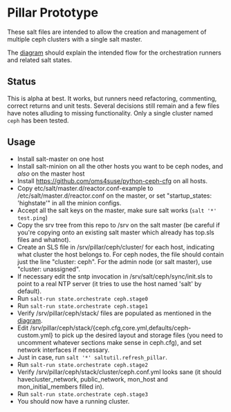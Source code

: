 # Pillar Prototype
These salt files are intended to allow the creation and management of multiple ceph clusters with a single salt master.  

The [diagram](pillar-proposal.png) should explain the intended flow for the orchestration runners and related salt states.

## Status
This is alpha at best.  It works, but runners need refactoring, commenting, correct returns and unit tests.  Several decisions still remain and a few files have notes alluding to missing functionality.  Only a single cluster named `ceph` has been tested.

## Usage

- Install salt-master on one host
- Install salt-minion on all the other hosts you want to be ceph nodes, and *also* on the master host
- Install https://github.com/oms4suse/python-ceph-cfg on all hosts.
- Copy etc/salt/master.d/reactor.conf-example to /etc/salt/master.d/reactor.conf on the master, or set "startup_states: 'highstate'" in all the minion configs.
- Accept all the salt keys on the master, make sure salt works (`salt '*' test.ping`)
- Copy the srv tree from this repo to /srv on the salt master (be careful if you're copying onto an existing salt master which already has top.sls files and whatnot).
- Create an SLS file in /srv/pillar/ceph/cluster/ for each host, indicating what cluster the host belongs to.  For ceph nodes, the file should contain just the line "cluster: ceph".  For the admin node (or salt master), use "cluster: unassigned".
- If necessary edit the sntp invocation in /srv/salt/ceph/sync/init.sls to point to a real NTP server (it tries to use the host named 'salt' by default).
- Run `salt-run state.orchestrate ceph.stage0`
- Run `salt-run state.orchestrate ceph.stage1`
- Verify /srv/pillar/ceph/stack/ files are populated as mentioned in the [diagram](pillar-proposal.png).
- Edit /srv/pillar/ceph/stack/{ceph.cfg,core.yml,defaults/ceph-custom.yml} to pick up the desired layout and storage files (you need to uncomment whatever sections make sense in ceph.cfg), and set network interfaces if necessary.
- Just in case, run `salt '*' saltutil.refresh_pillar`.
- Run `salt-run state.orchestrate ceph.stage2`
- Verify /srv/pillar/ceph/stack/cluster/ceph.conf.yml looks sane (it should havecluster_network, public_network, mon_host and mon_initial_members filled in).
- Run `salt-run state.orchestrate ceph.stage3`
- You should now have a running cluster.

